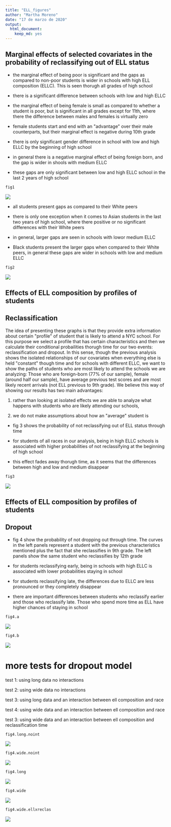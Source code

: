```yaml
---
title: "ELL_figures"
author: "Martha Moreno"
date: "17 de marzo de 2020"
output:
  html_document:
    keep_md: yes
---
```




## Marginal effects of selected covariates in the probability of reclassifying out of ELL status

- the marginal effect of being poor is significant and the gaps as compared to non-poor students is wider in schools with high ELL composition (ELLC). This is seen thorugh all grades of high school

- there is a significant difference between schools with low and high ELLC

- the marginal effect of being female is small as compared to whether a student is poor, but is significant in all grades except for 11th, where there the difference between males and females is virtually zero

- female students start and end with an "advantage" over their male counterparts, but their marginal effect is negative during 10th grade

- there is only significant gender difference in school with low and high ELLC by the beginning of high school

- in general there is a negative marginal effect of being foreign born, and the gap is wider in shools with medium ELLC

- these gaps are only significant between low and high ELLC school in the last 2 years of high school


```r
fig1
```

![](ELL_figures_files/figure-html/unnamed-chunk-1-1.png)<!-- -->

- all students present gaps as compared to their White peers

- there is only one exception when it comes to Asian students in the last two years of high school, where there positive or no significant differences with their White peers

- in general, larger gaps are seen in schools with lowor medium ELLC

- Black students present the larger gaps when compared to their White peers, in general these gaps are wider in schools with low and medium ELLC 


```r
fig2
```

![](ELL_figures_files/figure-html/unnamed-chunk-2-1.png)<!-- -->

## Effects of ELL composition by profiles of students
## Reclassification

The idea of presenting these graphs is that they provide extra information about certain "profile" of student that is likely to attend a NYC school. For this purpose we select a profile that has certain characteristics and then we calculate their conditional probailities thorugh time for our two events: reclassification and dropout. In this sense, though the previous analysis shows the isolated relationships of our covariates when everything else is held "constant" though time and for schools with different ELLC, we want to show the paths of students who are most likely to attend the schools we are analyzing: Those who are foreign-born (77% of our sample), female (around half our sample), have average previous test scores and are most likely recent arrivals (not ELL previous to 9th grade). We believe this way of showing our results has two main advantages:

1) rather than looking at isolated effects we are able to analyze what happens with students who are likely attending our schools,

2) we do not make assumptions about how an "average" student is

- fig 3 shows the probability of not reclassifying out of ELL status through time

- for students of all races in our analysis, being in high ELLC schools is associated with higher probabilities of not reclassifying at the beginning of high school

- this effect fades away thorugh time, as it seems that the differences between high and low and medium disappear



```r
fig3
```

![](ELL_figures_files/figure-html/unnamed-chunk-3-1.png)<!-- -->

## Effects of ELL composition by profiles of students
## Dropout

- fig 4 show the probability of not dropping out through time. The curves in the left panels represent a student with the previous characteristics mentioned plus the fact that she reclassifies in 9th grade. The left panels show the same student who reclassifies by 12th grade

- for students reclassifying early, being in schools with high ELLC is associated with lower probabilities staying in school 

- for students reclassifying late, the differences due to ELLC are less pronounced or they completely disappear 

- there are important differences between students who reclassify earlier and those who reclassify late. Those who spend more time as ELL have higher chances of staying in school


```r
fig4.a
```

![](ELL_figures_files/figure-html/unnamed-chunk-4-1.png)<!-- -->

```r
fig4.b
```

![](ELL_figures_files/figure-html/unnamed-chunk-4-2.png)<!-- -->

# more tests for dropout model

test 1: using long data no interactions

test 2: using wide data no interactions

test 3: using long data and an interaction between ell composition and race

test 4: using wide data and an interaction between ell composition and race

test 3: using wide data and an interaction between ell composition and reclassification time


```r
fig4.long.noint
```

![](ELL_figures_files/figure-html/unnamed-chunk-5-1.png)<!-- -->

```r
fig4.wide.noint
```

![](ELL_figures_files/figure-html/unnamed-chunk-5-2.png)<!-- -->

```r
fig4.long
```

![](ELL_figures_files/figure-html/unnamed-chunk-5-3.png)<!-- -->

```r
fig4.wide
```

![](ELL_figures_files/figure-html/unnamed-chunk-5-4.png)<!-- -->

```r
fig4.wide.ellxreclas
```

![](ELL_figures_files/figure-html/unnamed-chunk-5-5.png)<!-- -->
